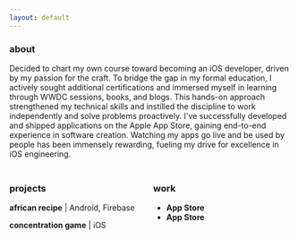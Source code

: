 ```yaml
---
layout: default
---
```


<div style="margin-top: 20px;">
  <div>
    <h3>about</h3>
    <p>Decided to chart my own course toward becoming an iOS developer, driven by my passion for the craft. To bridge the gap in my formal education, I actively sought additional certifications and immersed myself in learning through WWDC sessions, books, and blogs. This hands-on approach strengthened my technical skills and instilled the discipline to work independently and solve problems proactively. I've successfully developed and shipped applications on the Apple App Store, gaining end-to-end experience in software creation. Watching my apps go live and be used by people has been immensely rewarding, fueling my drive for excellence in iOS engineering.</p>
  </div>
</div>

<div style="display: flex; justify-content: space-between; margin-top: 20px; gap: 10px;">
  <div style="flex: 1;">
    <h3>projects</h3>
    <p><h4 style="display: inline;">african recipe</h4> | Android, Firebase</p>
    <p><h4 style="display: inline;">concentration game</h4> | iOS</p>
  </div>
  <div style="flex: 1;">
    <h3>work</h3>
    <ul>
      <li><h4 style="display: inline;>RC iOS app</h4> |<a href="https://apple.co/42thJFm" target="_blank"> App Store</a></li>
      <li><h4 style="display: inline;>RM iOS app</h4> |<a href="https://apple.co/3Ys5wzG" target="_blank"> App Store</a></li>
    </ul>
  </div>
</div>
